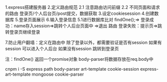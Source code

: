 1.express搭建服务器
2.定义路由规范
    2.1 注意路由访问前缀
    2.2 不同页面和请求的路由
        登录页/个人后台页/post提交，数据获取
3.设定cookiesession
4.创建数据库
5.登录页面展示
6.输入登录信息
    5.1进行数据库比对 findOne();=>
        登录成功：name存入session=>跳转个人后台页面中    =>退出 路由
        登录失败：提示页=>跳转登录页继续登录


7.防止用户翻墙：定义在路由中  除了登录以外，都需要验证是否有session
    如果有session 可以进入个人后台
    如果没有session  跳转到登录页


注：findOne() 返回一个promise对象
    body-parser将数据存放在req.body中


cnpm i -S express path body-parser art-template cookie-session express-art-template mongoose cookie-parser


